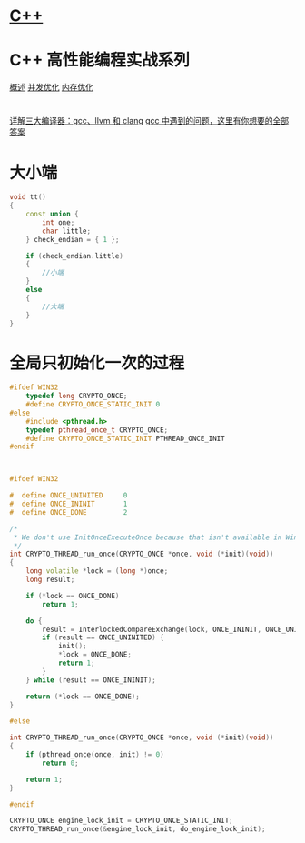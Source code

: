 # [C++](https://www.zhihu.com/column/c_1360316516295032832)


# C++ 高性能编程实战系列
[概述](https://zhuanlan.zhihu.com/p/533708198)
[并发优化](https://zhuanlan.zhihu.com/p/534004366)
[内存优化](https://zhuanlan.zhihu.com/p/537260855)

# 
[详解三大编译器：gcc、llvm 和 clang](https://zhuanlan.zhihu.com/p/357803433)
[gcc 中遇到的问题，这里有你想要的全部答案](https://zhuanlan.zhihu.com/p/458193070)




# 大小端
```cpp
void tt()
{
    const union {
        int one;
        char little;
    } check_endian = { 1 };

    if (check_endian.little)
    {
        //小端
    }
    else
    {
        //大端
    }
}
```

# 全局只初始化一次的过程

```cpp
#ifdef WIN32
    typedef long CRYPTO_ONCE;
    #define CRYPTO_ONCE_STATIC_INIT 0
#else
    #include <pthread.h>
    typedef pthread_once_t CRYPTO_ONCE;
    #define CRYPTO_ONCE_STATIC_INIT PTHREAD_ONCE_INIT
#endif



#ifdef WIN32

#  define ONCE_UNINITED     0
#  define ONCE_ININIT       1
#  define ONCE_DONE         2

/*
 * We don't use InitOnceExecuteOnce because that isn't available in WinXP which we still have to support.
 */
int CRYPTO_THREAD_run_once(CRYPTO_ONCE *once, void (*init)(void))
{
    long volatile *lock = (long *)once;
    long result;

    if (*lock == ONCE_DONE)
        return 1;

    do {
        result = InterlockedCompareExchange(lock, ONCE_ININIT, ONCE_UNINITED);
        if (result == ONCE_UNINITED) {
            init();
            *lock = ONCE_DONE;
            return 1;
        }
    } while (result == ONCE_ININIT);

    return (*lock == ONCE_DONE);
}

#else

int CRYPTO_THREAD_run_once(CRYPTO_ONCE *once, void (*init)(void))
{
    if (pthread_once(once, init) != 0)
        return 0;

    return 1;
}

#endif

CRYPTO_ONCE engine_lock_init = CRYPTO_ONCE_STATIC_INIT;
CRYPTO_THREAD_run_once(&engine_lock_init, do_engine_lock_init);

```


